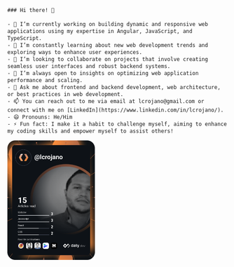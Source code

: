  
    ### Hi there! 👋
    
    - 🔭 I’m currently working on building dynamic and responsive web applications using my expertise in Angular, JavaScript, and TypeScript.
    - 🌱 I’m constantly learning about new web development trends and exploring ways to enhance user experiences.
    - 👯 I’m looking to collaborate on projects that involve creating seamless user interfaces and robust backend systems.
    - 🤔 I’m always open to insights on optimizing web application performance and scaling.
    - 💬 Ask me about frontend and backend development, web architecture, or best practices in web development.
    - 📫 You can reach out to me via email at lcrojano@gmail.com or connect with me on [LinkedIn](https://www.linkedin.com/in/lcrojano/).
    - 😄 Pronouns: He/Him
    - ⚡ Fun fact: I make it a habit to challenge myself, aiming to enhance my coding skills and empower myself to assist others!
 
  <div >
    <a href="https://app.daily.dev/lcrojano"><img src="https://github.com/lcrojanouninorte/lcrojanouninorte/blob/main/devcard.svg" width="200" alt="luis carlos rojano's Dev Card"/></a>
  </div>
</div>
